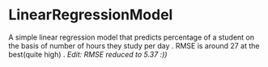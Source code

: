 # LinearRegressionModel
A simple linear regression model that predicts percentage of a student on the basis of number of hours they study per day
. RMSE is around 27 at the best(quite high)
. *Edit: RMSE reduced to 5.37 :))*



